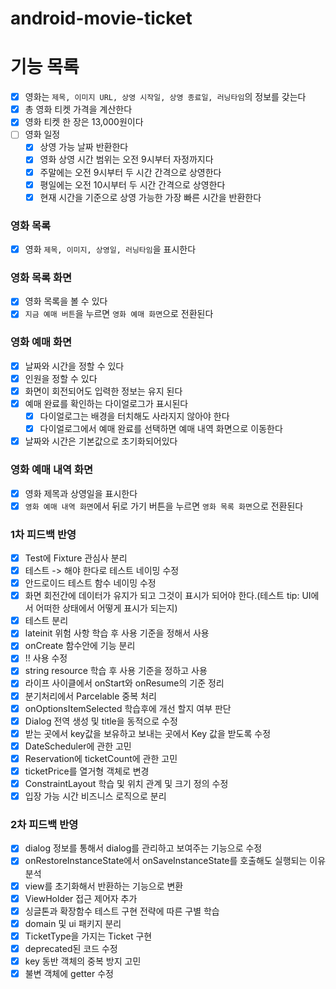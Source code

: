# android-movie-ticket

# 기능 목록

- [x] 영화는 `제목, 이미지 URL, 상영 시작일, 상영 종료일, 러닝타임`의 정보를 갖는다
- [x] 총 영화 티켓 가격을 계산한다
- [x] 영화 티켓 한 장은 13,000원이다
- [ ] 영화 일정
    - [x] 상영 가능 날짜 반환한다
    - [x] 영화 상영 시간 범위는 오전 9시부터 자정까지다
    - [x] 주말에는 오전 9시부터 두 시간 간격으로 상영한다
    - [x] 평일에는 오전 10시부터 두 시간 간격으로 상영한다
    - [x] 현재 시간을 기준으로 상영 가능한 가장 빠른 시간을 반환한다

### 영화 목록

- [x] 영화 `제목, 이미지, 상영일, 러닝타임`을 표시한다

### 영화 목록 화면

- [x] 영화 목록을 볼 수 있다
- [x] `지금 예매 버튼`을 누르면 `영화 예매 화면`으로 전환된다

### 영화 예매 화면

- [x] 날짜와 시간을 정할 수 있다
- [x] 인원을 정할 수 있다
- [x] 화면이 회전되어도 입력한 정보는 유지 된다
- [x] 예매 완료를 확인하는 다이얼로그가 표시된다
    - [x] 다이얼로그는 배경을 터치해도 사라지지 않아야 한다
    - [x] 다이얼로그에서 예매 완료를 선택하면 예매 내역 화면으로 이동한다
- [x] 날짜와 시간은 기본값으로 초기화되어있다

### 영화 예매 내역 화면

- [x] 영화 제목과 상영일을 표시한다
- [x] `영화 예매 내역 화면`에서 뒤로 가기 버튼을 누르면 `영화 목록 화면`으로 전환된다

### 1차 피드백 반영

- [x] Test에 Fixture 관심사 분리
- [x] 테스트 -> 해야 한다로 테스트 네이밍 수정
- [x] 안드로이드 테스트 함수 네이밍 수정
- [x] 화면 회전간에 데이터가 유지가 되고 그것이 표시가 되어야 한다.(테스트 tip: UI에서 어떠한 상태에서 어떻게 표시가 되는지)
- [x] 테스트 분리
- [x] lateinit 위험 사항 학습 후 사용 기준을 정해서 사용
- [x] onCreate 함수안에 기능 분리
- [x] !! 사용 수정
- [x] string resource 학습 후 사용 기준을 정하고 사용
- [x] 라이프 사이클에서 onStart와 onResume의 기준 정리
- [x] 분기처리에서 Parcelable 중복 처리
- [x] onOptionsItemSelected 학습후에 개선 할지 여부 판단
- [x] Dialog 전역 생성 및 title을 동적으로 수정
- [x] 받는 곳에서 key값을 보유하고 보내는 곳에서 Key 값을 받도록 수정
- [x] DateScheduler에 관한 고민
- [x] Reservation에 ticketCount에 관한 고민
- [x] ticketPrice를 열거형 객체로 변경
- [x] ConstraintLayout 학습 및 위치 관계 및 크기 정의 수정
- [x] 입장 가능 시간 비즈니스 로직으로 분리

### 2차 피드백 반영

- [x] dialog 정보를 통해서 dialog를 관리하고 보여주는 기능으로 수정
- [x] onRestoreInstanceState에서 onSaveInstanceState를 호출해도 실행되는 이유 분석
- [x] view를 초기화해서 반환하는 기능으로 변환
- [x] ViewHolder 접근 제어자 추가
- [x] 싱글톤과 확장함수 테스트 구현 전략에 따른 구별 학습
- [x] domain 및 ui 패키지 분리
- [x] TicketType을 가지는 Ticket 구현
- [x] deprecated된 코드 수정
- [x] key 동반 객체의 중복 방지 고민
- [x] 불변 객체에 getter 수정